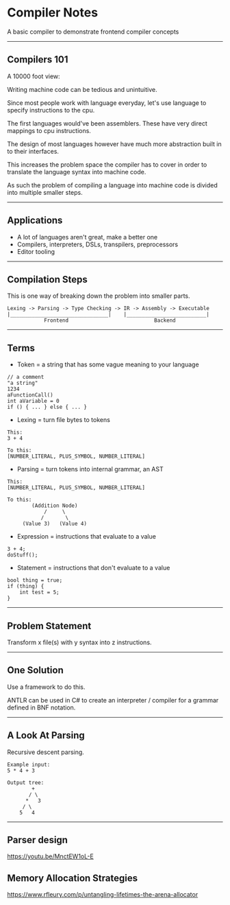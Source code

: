 # Compiler Notes

A basic compiler to demonstrate frontend compiler concepts

---

## Compilers 101

A 10000 foot view:

Writing machine code can be tedious and unintuitive.

Since most people work with language everyday, let's use language to specify instructions to the cpu.

The first languages would've been assemblers. These have very direct mappings to cpu instructions.

The design of most languages however have much more abstraction built in to their interfaces.

This increases the problem space the compiler has to cover in order to translate the language syntax into machine code.

As such the problem of compiling a language into machine code is divided into multiple smaller steps.

---

## Applications

- A lot of languages aren't great, make a better one
- Compilers, interpreters, DSLs, transpilers, preprocessors
- Editor tooling

---

## Compilation Steps

This is one way of breaking down the problem into smaller parts.

```
Lexing -> Parsing -> Type Checking -> IR -> Assembly -> Executable
|________________________________|    |__________________________|
            Frontend                            Backend
```

---

## Terms

- Token = a string that has some vague meaning to your language
```
// a comment
"a string"
1234
aFunctionCall()
int aVariable = 0
if () { ... } else { ... }
```

- Lexing = turn file bytes to tokens
```
This:
3 + 4

To this:
[NUMBER_LITERAL, PLUS_SYMBOL, NUMBER_LITERAL]
```
- Parsing = turn tokens into internal grammar, an AST
```
This:
[NUMBER_LITERAL, PLUS_SYMBOL, NUMBER_LITERAL]

To this:
        (Addition Node)
            /     \
           /       \
     (Value 3)   (Value 4)
```
- Expression = instructions that evaluate to a value
```
3 + 4;
doStuff();
```
- Statement = instructions that don't evaluate to a value
```
bool thing = true;
if (thing) {
    int test = 5;
}
```

---

## Problem Statement

Transform x file(s) with y syntax into z instructions.

---

## One Solution

Use a framework to do this.

ANTLR can be used in C# to create an interpreter / compiler for a grammar defined in BNF notation.

---

## A Look At Parsing

Recursive descent parsing.

```
Example input:
5 * 4 + 3

Output tree:
        +
       / \
      *   3
     / \
    5   4
```

---

## Parser design

https://youtu.be/MnctEW1oL-E

## Memory Allocation Strategies

https://www.rfleury.com/p/untangling-lifetimes-the-arena-allocator
